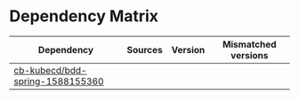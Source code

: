 # Dependency Matrix

Dependency | Sources | Version | Mismatched versions
---------- | ------- | ------- | -------------------
[cb-kubecd/bdd-spring-1588155360](https://github.com/cb-kubecd/bdd-spring-1588155360.git) |  | []() | 
